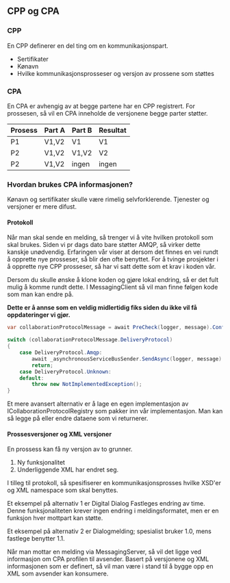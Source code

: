 ## CPP og CPA

### CPP
En CPP definerer en del ting om en kommunikasjonspart. 
- Sertifikater
- Kønavn
- Hvilke kommunikasjonsprosseser og versjon av prossene som støttes

### CPA
En CPA er avhengig av at begge partene har en CPP registrert. For prossesen, så vil en CPA inneholde de versjonene begge parter støtter. 

| Prosess | Part A	| Part B | Resultat |
| --------|---------| ------ | -------- |
| P1      | V1,V2	| V1 	 | V1		|
| P2      | V1,V2   | V1,V2  | V2		|
| P2      | V1,V2   | ingen	 | ingen 	|


### Hvordan brukes CPA informasjonen?
Kønavn og sertifikater skulle være rimelig selvforklerende. Tjenester og versjoner er mere difust.

#### Protokoll
Når man skal sende en melding, så trenger vi å vite hvilken protokoll som skal brukes. Siden vi pr dags dato bare støtter AMQP, så virker dette kanskje unødvendig. Erfaringen vår viser at dersom det finnes en vei rundt å opprette nye prosseser, så blir den ofte benyttet. For å tvinge prosjekter i å opprette nye CPP prosseser, så har vi satt dette som et krav i koden vår. 

Dersom du skulle ønske å klone koden og gjøre lokal endring, så er det fult mulig å komme rundt dette. I MessagingClient så vil man finne følgen kode som man kan endre på. 

**Dette er å annse som en veldig midlertidig fiks siden du ikke vil få oppdateringer vi gjør.**  

```cs
var collaborationProtocolMessage = await PreCheck(logger, message).ConfigureAwait(false);

switch (collaborationProtocolMessage.DeliveryProtocol)
{
	case DeliveryProtocol.Amqp:
		await _asynchronousServiceBusSender.SendAsync(logger, message).ConfigureAwait(false);
		return;
	case DeliveryProtocol.Unknown:
	default:
		throw new NotImplementedException();
}
```

Et mere avansert alternativ er å lage en egen implementasjon av ICollaborationProtocolRegistry som pakker inn vår implementasjon. Man kan så legge på eller endre dataene som vi returnerer.  


#### Prossesversjoner og XML versjoner

En prossess kan få ny versjon av to grunner.

1. Ny funksjonalitet
2. Underliggende XML har endret seg. 

I tilleg til protokoll, så spesifiserer en kommunikasjonsprosses hvilke XSD'er og XML namespace som skal benyttes.

Et eksempel på alternativ 1 er Digital Dialog Fastleges endring av time. Denne funksjonaliteten krever ingen endring i meldingsformatet, men er en funksjon hver mottpart kan støtte. 

Et eksempel på alternativ 2 er Dialogmelding; spesialist bruker 1.0, mens fastlege benytter 1.1.

Når man mottar en melding via MessagingServer, så vil det ligge ved informasjon om CPA profilen til avsender. Basert på versjonene og XML informasjonen som er definert, så vil man være i stand til å bygge opp en XML som avsender kan konsumere.
   